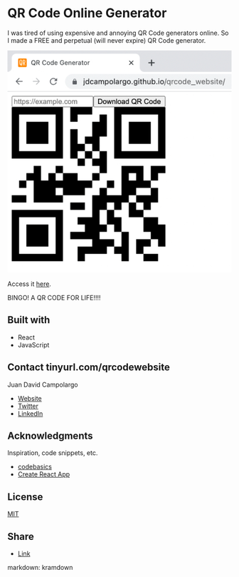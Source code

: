 # QR Code Online Generator
I was tired of using expensive and annoying QR Code generators online. So I made a FREE and perpetual (will never expire) QR Code generator.

![alt text](https://github.com/jdcampolargo/qrcode_website/blob/main/src/Screen%20Shot%202021-12-21%20at%203.22.47%20PM%20(1).jpg)


Access it [here](https://jdcampolargo.github.io/qrcode_website/).

BINGO! A QR CODE FOR LIFE!!!! 

## Built with
* React
* JavaScript

## Contact tinyurl.com/qrcodewebsite


Juan David Campolargo
* [Website](https://juandavidcampolargo.com/contact)
* [Twitter](https://twitter.com/jdcampolargo)
* [LinkedIn](https://linkedin.com/in/jdcampolargo)


## Acknowledgments
Inspiration, code snippets, etc.

* [codebasics](https://www.youtube.com/channel/UCgGf1eq52dPTVuf1Njb57Hw)
* [Create React App](https://create-react-app.dev/)


## License
[MIT](https://choosealicense.com/licenses/mit/)

## Share
* [Link](tinyurl.com/qrcodewebsite)

markdown: kramdown
